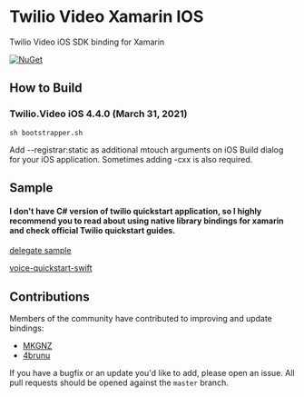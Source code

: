 # Twilio Video Xamarin IOS

Twilio Video iOS SDK binding for Xamarin

[![NuGet][nuget-img]][nuget-link]

[nuget-img]: https://img.shields.io/badge/nuget-4.4.0-blue.svg
[nuget-link]: https://www.nuget.org/packages/Twilio.Video.XamarinBinding

## How to Build

### Twilio.Video iOS 4.4.0 (March 31, 2021)
```
sh bootstrapper.sh
```

Add --registrar:static as additional mtouch arguments on iOS Build dialog for your iOS application.
Sometimes adding -cxx is also required.

## Sample

####  I don't have C# version of twilio quickstart application, so I highly recommend you to read about using native library bindings for xamarin and check official Twilio quickstart guides.

[delegate sample](sample)

[voice-quickstart-swift](https://github.com/twilio/video-quickstart-ios)

## Contributions

Members of the community have contributed to improving and update bindings:

- [MKGNZ](https://github.com/MKGNZ)
- [4brunu](https://github.com/4brunu)

If you have a bugfix or an update you'd like to add, please open an issue. 
All pull requests should be opened against the `master` branch.
